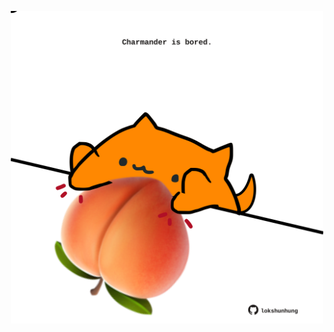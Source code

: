 <!-- built at 29/09/2023, 01:21:57 UTC -->
<p align="center">
  <img width="500" height="500" src="./ReadmeImage.svg">
</p>
